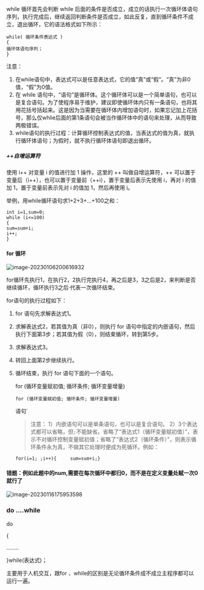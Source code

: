 while 循环首先会判断 while 后面的条件是否成立，成立的话执行一次循环体语句序列，执行完成后，继续返回判断条件是否成立，如此反复，直到循环条件不成立，退出循环，它的语法格式如下所示：

```
while( 循环条件表达式 ) 
{  
循环体语句序列；
}
```

注意：

1. 在while语句中，表达式可以是任意表达式，它的值“真”或“假”。“真”为非0值，“假”为0值。
2. 在 while 语句中，“语句”是循环体。这个循环体可以是一个简单语句，也可以是复合语句。为了使程序易于维护，建议即使循环体内只有一条语句，也将其用花括号括起来。这是因为当需要在循环体内增加语句时，如果忘记加上花括号，那么仅whlie后面的第1条语句会被当作循环体中的语句来处理，从而导致两极错误。
3. while语句的执行过程：计算循环控制表达式的值，当表达式的值为真，就执行循环体语句；为假时，就不执行循环体语句即退出循环。

##### ++自增运算符

使用 i++ 对变量 i 的值进行加 1 操作，这里的 ++ 叫做自增运算符，++ 可以置于变量后（i++），也可以置于变量前（++i），置于变量后表示先使用 i，再对 i 的值加 1，置于变量前表示先对 i 的值加 1，然后再使用 i。

举例，用while循环语句求1+2+3+…+100之和：

```
int i=1,sum=0;  
while (i<=100)
{    
sum=sum+i;                         
i++;                              
}
```



#### for 循环

![image-20230106200616932](C:\Users\86136\AppData\Roaming\Typora\typora-user-images\image-20230106200616932.png)

for循环先执行1，在执行2，2执行完执行4，再之后是3，3之后是2，来判断是否继续循环，循环执行3之后·代表一次循环结束。

for语句的执行过程如下：

1. for 语句先求解表达式1。

2. 求解表达式2，若其值为真（非0），则执行 for 语句中指定的内嵌语句，然后执行下面第3步；若其值为假（0），则结束循环，转到第5步。

3. 求解表达式3。

4. 转回上面第2步继续执行。

5. 循环结束，执行 for 语句下面的一个语句。

   for (循环变量赋初值; 循环条件; 循环变量增量)

   

   

   

   `for (循环变量赋初值; 循环条件; 循环变量增量)`

   语句`

   > 注意： 1）内嵌语句可以是单条语句，也可以是复合语句。 2）3个表达式都可以省略，但`;`不能缺省。省略了“表达式1（循环变量赋初值）”，表示不对循环控制变量赋初值；省略了“表达式2（循环条件）”，则表示循环条件永为真，不做其它处理时便成为死循环。例如：

   ```
   for(i=1; ;i++){     sum=sum+i;}
   
   ```

#### 错题：例如此题中的num,需要在每次循环中都归0，而不是在定义变量处赋一次0就行了

![image-20230116175953598](C:\Users\86136\AppData\Roaming\Typora\typora-user-images\image-20230116175953598.png)

### do ....while

do

{

........

}while(表达式)；

主要用于人机交互，跟for 、while的区别是无论循环条件成不成立主程序都可以运行一遍。